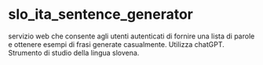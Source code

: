 # slo_ita_sentence_generator
servizio web che consente agli utenti autenticati di fornire una lista di parole e ottenere esempi di frasi generate casualmente. Utilizza chatGPT. Strumento di studio della lingua slovena.
